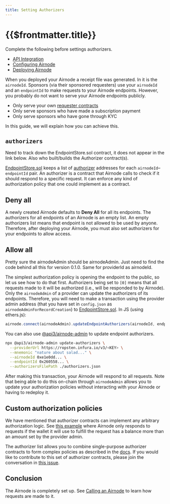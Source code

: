 ```yaml
---
title: Setting Authorizers
---
```


# {{$frontmatter.title}}

<TocHeader />
<TOC class="table-of-contents" :include-level="[2,3]" />

Complete the following before settings authorizers.

- [API Integration](api-integration.md)
- [Configuring Airnode](configuring-airnode.md)
- [Deploying Airnode](deploying-airnode.md)
  
When you deployed your Airnode a receipt file was generated. In it is the `airnodeId`. Sponsors (via their sponsored requesters) use your `airnodeId` and an `endpointId` to make requests to your Airnode endpoints. However, you probably do not want to serve your Airnode endpoints publicly.

- Only serve your own [requester contracts](../../../grp-developers/requesters-sponsors.md)
- Only serve sponsors who have made a subscription payment
- Only serve sponsors who have gone through KYC

In this guide, we will explain how you can achieve this.

## `authorizers`

<Fix>Need to track down the EndpointStore.sol contract, it does not appear in the link below. Also who built/builds the Authorizer contract(s).</Fix>

[EndpointStore.sol](../../../reference/protocols/request-response/general-structure.md#endpointstore-sol) keeps a list of [authorizer](../../../reference/protocols/request-response/authorizer.md) addresses for each `airnodeId`–`endpointId` pair. An authorizer is a contract that Airnode calls to check if it should respond to a specific request. It can enforce any kind of authorization policy that one could implement as a contract.

## Deny all

A newly created Airnode defaults to **Deny All** for all its endpoints. The authorizers for all endpoints of an Airnode is an empty list. An empty authorizers list means that endpoint is not allowed to be used by anyone. Therefore, after deploying your Airnode, you must also set authorizers for your endpoints to allow access.

## Allow all

<Fix>Pretty sure the airnodeAdmin should be airnodeAdmin. Just need to find the code behind all this for version 0.1.0. Same for providerId as airnodeId.</Fix>

The simplest authorization policy is opening the endpoint to the public, so let us see how to do that first. Authorizers being set to `[0]` means that all requests made to it will be authorized (i.e., will be responded to by Airnode). Only the `airnodeAdmin` of a provider can update the authorizers of its endpoints. Therefore, you will need to make a transaction using the provider admin address (that you have set in `config.json` as `airnodeAdminForRecordCreation`) to [EndpointStore.sol](../../../reference/protocols/request-response/general-structure.md#endpointstore-sol). In JS (using ethers.js):

```js
airnode.connect(airnodeAdmin).updateEndpointAuthorizers(airnodeId, endpointId, [ethers.constants.AddressZero]);
```

You can also use [@api3/airnode-admin](https://github.com/api3dao/airnode/tree/pre-alpha/packages/admin#update-authorizers) to update endpoint authorizers.

```bash
npx @api3/airnode-admin update-authorizers \
  --providerUrl https://ropsten.infura.io/v3/<KEY> \
  --mnemonic "nature about salad..." \
  --airnodeId 0xe1e0dd... \
  --endpointId 0x260558... \
  --authorizersFilePath ./authorizers.json
```

After making this transaction, your Airnode will respond to all requests.
Note that being able to do this on-chain through `airnodeAdmin` allows you to update your authorization policies without interacting with your Airnode or having to redeploy it.

## Custom authorization policies

We have mentioned that authorizer contracts can implement any arbitrary authorization logic.
See [this example](https://github.com/api3dao/airnode/blob/pre-alpha/packages/protocol/contracts/authorizers/MinBalanceAuthorizer.sol) where Airnode only responds to requests if the wallet it will use to fulfill the request has a balance more than an amount set by the provider admin.

The authorizer list allows you to combine single-purpose authorizer contracts to form complex policies as described in the [docs](../../../reference/protocols/request-response/authorizer.md#authorizer-list).
If you would like to contribute to this set of authorizer contracts, please join the conversation in [this issue](https://github.com/api3dao/airnode/issues/38).

## Conclusion

The Airnode is completely set up. See [Calling an Airnode](../../../grp-developers/call-an-airnode.md) to learn how requests are made to it.
